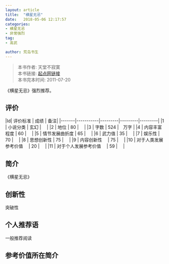 ```yaml
---
layout: article
title:  "横星无忌"
date:   2018-05-06 12:17:57
categories:
- 横星无忌
- 非常强烈
tag:
- 高武

author: 荒岛书生
---
```


> 本书作者:  天堂不寂寞  
> 本书链接:  [起点网链接](https://book.qidian.com/info/1209977)  
> 本书完本时间: 2011-07-20

《横星无忌》强烈推荐。
<!---more--->


## 评价

|Id| 评价标准   |  成绩 | 备注|
|-------|-----------|---------|---------|---------|
|1 | 小说分类        | 玄幻  |　 |
|2 | 地位            | 80  |　 |
|3 | 字数            | 524  |　万字 |
|4 | 内容丰富程度     | 60  |　 |
|5 | 情节发展曲折度    | 65  |　 |
|6 | 武力值          | 35  |　 |
|7 | 娱乐性           | 70  |　 |
|8 | 思想创新性       | 75  |　 |
|9 | 内容创新性　      | 75  |　 |
|10 | 对于人类发展参考价值　        | 20  |　 |
|11 | 对于个人发展参考价值　        | 59  |　 |

## 简介
《横星无忌》


## 创新性
突破性

## 个人推荐语
一般推荐阅读

## 参考价值所在简介

